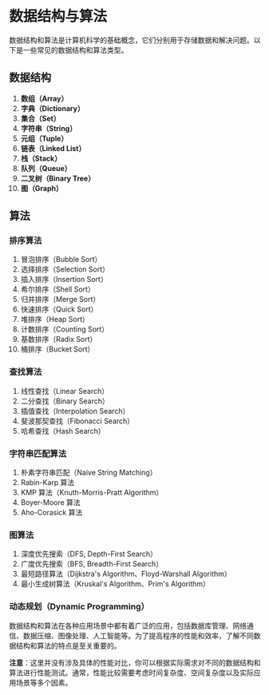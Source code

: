 # 数据结构与算法

数据结构和算法是计算机科学的基础概念，它们分别用于存储数据和解决问题。以下是一些常见的数据结构和算法类型。

## 数据结构

1. **数组（Array）**
2. **字典（Dictionary）**
3. **集合（Set）**
4. **字符串（String）**
5. **元组（Tuple）**
6. **链表（Linked List）**
7. **栈（Stack）**
8. **队列（Queue）**
9. **二叉树（Binary Tree）**
10. **图（Graph）**

## 算法

### 排序算法

1. 冒泡排序（Bubble Sort）
2. 选择排序（Selection Sort）
3. 插入排序（Insertion Sort）
4. 希尔排序（Shell Sort）
5. 归并排序（Merge Sort）
6. 快速排序（Quick Sort）
7. 堆排序（Heap Sort）
8. 计数排序（Counting Sort）
9. 基数排序（Radix Sort）
10. 桶排序（Bucket Sort）

### 查找算法

1. 线性查找（Linear Search）
2. 二分查找（Binary Search）
3. 插值查找（Interpolation Search）
4. 斐波那契查找（Fibonacci Search）
5. 哈希查找（Hash Search）

### 字符串匹配算法

1. 朴素字符串匹配（Naive String Matching）
2. Rabin-Karp 算法
3. KMP 算法（Knuth-Morris-Pratt Algorithm）
4. Boyer-Moore 算法
5. Aho-Corasick 算法

### 图算法

1. 深度优先搜索（DFS, Depth-First Search）
2. 广度优先搜索（BFS, Breadth-First Search）
3. 最短路径算法（Dijkstra's Algorithm、Floyd-Warshall Algorithm）
4. 最小生成树算法（Kruskal's Algorithm、Prim's Algorithm）

### 动态规划（Dynamic Programming）

数据结构和算法在各种应用场景中都有着广泛的应用，包括数据库管理、网络通信、数据压缩、图像处理、人工智能等。为了提高程序的性能和效率，了解不同数据结构和算法的特点是至关重要的。

**注意**：这里并没有涉及具体的性能对比，你可以根据实际需求对不同的数据结构和算法进行性能测试。通常，性能比较需要考虑时间复杂度、空间复杂度以及实际应用场景等多个因素。
